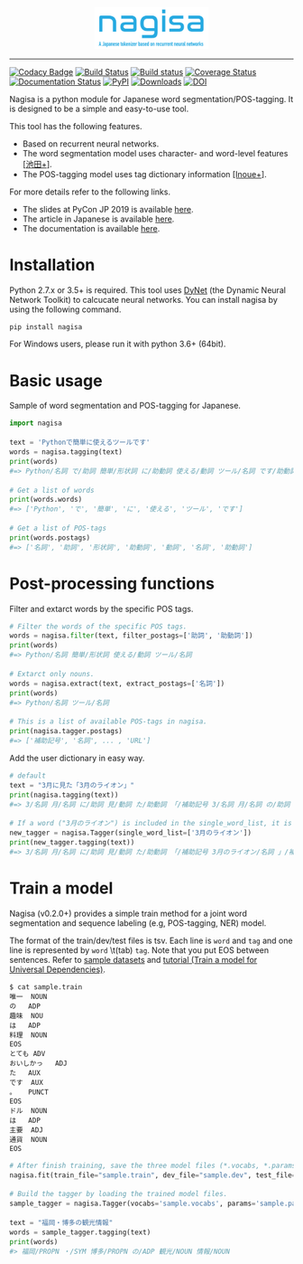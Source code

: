 <p align="center"><img width="40%" src="/nagisa/data/nagisa_logo.png" /></p>

---

[![Codacy Badge](https://api.codacy.com/project/badge/Grade/769dd003c7184d4d81dad74fd8a322a1)](https://app.codacy.com/app/taishi-i/nagisa?utm_source=github.com&utm_medium=referral&utm_content=taishi-i/nagisa&utm_campaign=Badge_Grade_Dashboard)
[![Build Status](https://travis-ci.org/taishi-i/nagisa.svg?branch=master)](https://travis-ci.org/taishi-i/nagisa)
[![Build status](https://ci.appveyor.com/api/projects/status/6k35hmxl1juf1hqf?svg=true)](https://ci.appveyor.com/project/taishi-i/nagisa)
[![Coverage Status](https://coveralls.io/repos/github/taishi-i/nagisa/badge.svg?branch=master)](https://coveralls.io/github/taishi-i/nagisa?branch=master)
[![Documentation Status](https://readthedocs.org/projects/nagisa/badge/?version=latest)](https://nagisa.readthedocs.io/en/latest/?badge=latest)
[![PyPI](https://img.shields.io/pypi/v/nagisa.svg)](https://pypi.python.org/pypi/nagisa)
[![Downloads](https://pepy.tech/badge/nagisa)](https://pepy.tech/project/nagisa)
[![DOI](https://zenodo.org/badge/DOI/10.5281/zenodo.3889932.svg)](https://doi.org/10.5281/zenodo.3889932)


Nagisa is a python module for Japanese word segmentation/POS-tagging.
It is designed to be a simple and easy-to-use tool.

This tool has the following features.
-  Based on recurrent neural networks.
-  The word segmentation model uses character- and word-level features [[池田+]](http://www.anlp.jp/proceedings/annual_meeting/2017/pdf_dir/B6-2.pdf).
-  The POS-tagging model uses tag dictionary information [[Inoue+]](http://www.aclweb.org/anthology/K17-1042).

For more details refer to the following links.
-  The slides at PyCon JP 2019 is available [here](https://speakerdeck.com/taishii/pycon-jp-2019).
-  The article in Japanese is available [here](https://qiita.com/taishi-i/items/5b9275a606b392f7f58e).
-  The documentation is available [here](https://nagisa.readthedocs.io/en/latest/?badge=latest).

Installation
=============

Python 2.7.x or 3.5+ is required.
This tool uses [DyNet](https://github.com/clab/dynet) (the Dynamic Neural Network Toolkit) to calcucate neural networks.
You can install nagisa by using the following command.
```bash
pip install nagisa
```
For Windows users, please run it with python 3.6+ (64bit).

Basic usage
=============

Sample of word segmentation and POS-tagging for Japanese.

```python
import nagisa

text = 'Pythonで簡単に使えるツールです'
words = nagisa.tagging(text)
print(words)
#=> Python/名詞 で/助詞 簡単/形状詞 に/助動詞 使える/動詞 ツール/名詞 です/助動詞

# Get a list of words
print(words.words)
#=> ['Python', 'で', '簡単', 'に', '使える', 'ツール', 'です']

# Get a list of POS-tags
print(words.postags)
#=> ['名詞', '助詞', '形状詞', '助動詞', '動詞', '名詞', '助動詞']
```

Post-processing functions
=====

Filter and extarct words by the specific POS tags.
```python
# Filter the words of the specific POS tags.
words = nagisa.filter(text, filter_postags=['助詞', '助動詞'])
print(words)
#=> Python/名詞 簡単/形状詞 使える/動詞 ツール/名詞

# Extarct only nouns.
words = nagisa.extract(text, extract_postags=['名詞'])
print(words)
#=> Python/名詞 ツール/名詞

# This is a list of available POS-tags in nagisa.
print(nagisa.tagger.postags)
#=> ['補助記号', '名詞', ... , 'URL']
```

Add the user dictionary in easy way.
```python
# default
text = "3月に見た「3月のライオン」"
print(nagisa.tagging(text))
#=> 3/名詞 月/名詞 に/助詞 見/動詞 た/助動詞 「/補助記号 3/名詞 月/名詞 の/助詞 ライオン/名詞 」/補助記号

# If a word ("3月のライオン") is included in the single_word_list, it is recognized as a single word.
new_tagger = nagisa.Tagger(single_word_list=['3月のライオン'])
print(new_tagger.tagging(text))
#=> 3/名詞 月/名詞 に/助詞 見/動詞 た/助動詞 「/補助記号 3月のライオン/名詞 」/補助記号
```


Train a model
======

Nagisa (v0.2.0+) provides a simple train method
for a joint word segmentation and sequence labeling (e.g, POS-tagging, NER) model.

The format of the train/dev/test files is tsv.
Each line is `word`  and `tag` and one line is represented by `word` \t(tab) `tag`.
Note that you put EOS between sentences.
Refer to [sample datasets](/nagisa/data/sample_datasets) and [tutorial (Train a model for Universal Dependencies)](https://nagisa.readthedocs.io/en/latest/tutorial.html).


```
$ cat sample.train
唯一	NOUN
の	ADP
趣味	NOU
は	ADP
料理	NOUN
EOS
とても	ADV
おいしかっ	ADJ
た	AUX
です	AUX
。	PUNCT
EOS
ドル	NOUN
は	ADP
主要	ADJ
通貨	NOUN
EOS
```

```python
# After finish training, save the three model files (*.vocabs, *.params, *.hp).
nagisa.fit(train_file="sample.train", dev_file="sample.dev", test_file="sample.test", model_name="sample")

# Build the tagger by loading the trained model files.
sample_tagger = nagisa.Tagger(vocabs='sample.vocabs', params='sample.params', hp='sample.hp')

text = "福岡・博多の観光情報"
words = sample_tagger.tagging(text)
print(words)
#> 福岡/PROPN ・/SYM 博多/PROPN の/ADP 観光/NOUN 情報/NOUN
```


